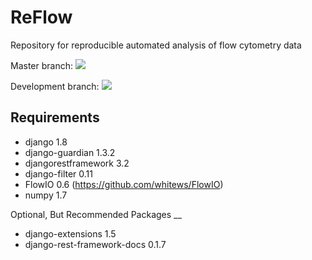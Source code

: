 ReFlow
======

Repository for reproducible automated analysis of flow cytometry data

Master branch:
[<img src="https://secure.travis-ci.org/whitews/ReFlow.png?branch=master">](http://travis-ci.org/whitews/ReFlow)

Development branch:
[<img src="https://secure.travis-ci.org/whitews/ReFlow.png?branch=develop">](http://travis-ci.org/whitews/ReFlow)

Requirements
----

* django 1.8
* django-guardian 1.3.2
* djangorestframework 3.2
* django-filter 0.11
* FlowIO 0.6 (https://github.com/whitews/FlowIO)
* numpy 1.7

Optional, But Recommended Packages
__

* django-extensions 1.5
* django-rest-framework-docs 0.1.7